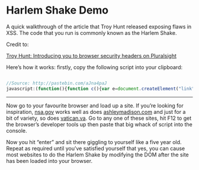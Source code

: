 # Harlem Shake Demo
A quick walkthrough of the article that Troy Hunt released exposing flaws in XSS.  The code that you run is commonly known as the Harlem Shake.

Credit to:

[Troy Hunt: Introducing you to browser security headers on Pluralsight](https://www.troyhunt.com/introducing-you-to-browser-security/)

Here’s how it works: firstly, copy the following script into your clipboard:

```javascript

//Source: http://pastebin.com/aJna4paJ
javascript:(function(){function c(){var e=document.createElement("link");e.setAttribute("type","text/css");e.setAttribute("rel","stylesheet");e.setAttribute("href",f);e.setAttribute("class",l);document.body.appendChild(e)}function h(){var e=document.getElementsByClassName(l);for(var t=0;t<e.length;t++){document.body.removeChild(e[t])}}function p(){var e=document.createElement("div");e.setAttribute("class",a);document.body.appendChild(e);setTimeout(function(){document.body.removeChild(e)},100)}function d(e){return{height:e.offsetHeight,width:e.offsetWidth}}function v(i){var s=d(i);return s.height>e&&s.height<n&&s.width>t&&s.width<r}function m(e){var t=e;var n=0;while(!!t){n+=t.offsetTop;t=t.offsetParent}return n}function g(){var e=document.documentElement;if(!!window.innerWidth){return window.innerHeight}else if(e&&!isNaN(e.clientHeight)){return e.clientHeight}return 0}function y(){if(window.pageYOffset){return window.pageYOffset}return Math.max(document.documentElement.scrollTop,document.body.scrollTop)}function E(e){var t=m(e);return t>=w&&t<=b+w}function S(){var e=document.createElement("audio");e.setAttribute("class",l);e.src=i;e.loop=false;e.addEventListener("canplay",function(){setTimeout(function(){x(k)},500);setTimeout(function(){N();p();for(var e=0;e<O.length;e++){T(O[e])}},15500)},true);e.addEventListener("ended",function(){N();h()},true);e.innerHTML=" <p>If you are reading this, it is because your browser does not support the audio element. We recommend that you get a new browser.</p> <p>";document.body.appendChild(e);e.play()}function x(e){e.className+=" "+s+" "+o}function T(e){e.className+=" "+s+" "+u[Math.floor(Math.random()*u.length)]}function N(){var e=document.getElementsByClassName(s);var t=new RegExp("\\b"+s+"\\b");for(var n=0;n<e.length;){e[n].className=e[n].className.replace(t,"")}}var e=30;var t=30;var n=350;var r=350;var i="//s3.amazonaws.com/moovweb-marketing/playground/harlem-shake.mp3";var s="mw-harlem_shake_me";var o="im_first";var u=["im_drunk","im_baked","im_trippin","im_blown"];var a="mw-strobe_light";var f="//s3.amazonaws.com/moovweb-marketing/playground/harlem-shake-style.css";var l="mw_added_css";var b=g();var w=y();var C=document.getElementsByTagName("*");var k=null;for(var L=0;L<C.length;L++){var A=C[L];if(v(A)){if(E(A)){k=A;break}}}if(A===null){console.warn("Could not find a node of the right size. Please try a different page.");return}c();S();var O=[];for(var L=0;L<C.length;L++){var A=C[L];if(v(A)){O.push(A)}}})()

```

--- 

Now go to your favourite browser and load up a site. If you’re looking for inspiration, [nsa.gov](https://www.nsa.gov/) works well as does [ashleymadison.com](https://www.ashleymadison.com) and just for a bit of variety, so does [vatican.va](https://www.vatican.va). Go to any one of these sites, hit F12 to get the browser’s developer tools up then paste that big whack of script into the console. 

Now you hit “enter” and sit there giggling to yourself like a five year old. Repeat as required until you’ve satisfied yourself that yes, you can cause most websites to do the Harlem Shake by modifying the DOM after the site has been loaded into your browser.
